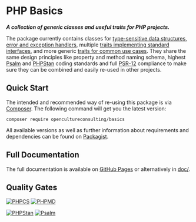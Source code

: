 # PHP Basics

***A collection of generic classes and useful traits for PHP projects.***

The package currently contains classes for [type-sensitive data structures](src/DataStructures/), [error and exception handlers](src/ErrorHandlers/), multiple [traits implementing standard interfaces](src/InterfaceTraits/), and more generic [traits for common use cases](src/Traits/). They share the same design principles like property and method naming schema, highest [Psalm](https://psalm.dev/) and [PHPStan](https://phpstan.org/) coding standards and full [PSR-12](https://www.php-fig.org/psr/psr-12/) compliance to make sure they can be combined and easily re-used in other projects.

## Quick Start

The intended and recommended way of re-using this package is via [Composer](https://getcomposer.org/). The following command will get you the latest version:

    composer require opencultureconsulting/basics

All available versions as well as further information about requirements and dependencies can be found on [Packagist](https://packagist.org/packages/opencultureconsulting/basics).

## Full Documentation

The full documentation is available on [GitHub Pages](https://opencultureconsulting.github.io/php-basics/) or alternatively in [doc/](doc/).

## Quality Gates

[![PHPCS](https://github.com/opencultureconsulting/php-basics/actions/workflows/phpcs.yml/badge.svg)](https://github.com/opencultureconsulting/php-basics/actions/workflows/phpcs.yml)
[![PHPMD](https://github.com/opencultureconsulting/php-basics/actions/workflows/phpmd.yml/badge.svg)](https://github.com/opencultureconsulting/php-basics/actions/workflows/phpmd.yml)

[![PHPStan](https://github.com/opencultureconsulting/php-basics/actions/workflows/phpstan.yml/badge.svg)](https://github.com/opencultureconsulting/php-basics/actions/workflows/phpstan.yml)
[![Psalm](https://github.com/opencultureconsulting/php-basics/actions/workflows/psalm.yml/badge.svg)](https://github.com/opencultureconsulting/php-basics/actions/workflows/psalm.yml)
